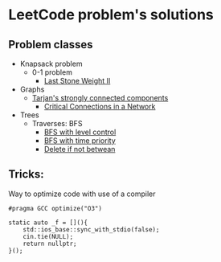 # LeetCode problem's solutions

## Problem classes
- Knapsack problem
    - 0-1 problem
        - [Last Stone Weight II](<2 medium/1049. Last Stone Weight II.cpp>)
- Graphs
    - [Tarjan's strongly connected components](<../algoritms/graphs/misc/Tarjan's connections.md>)
        - [Critical Connections in a Network](<solutions/graphs - connections/1192. Critical Connections in a Network.cpp>)
- Trees
    - Traverses: BFS
        - [BFS with level control](<solutions/graphs - trees - BFS & DFS/662. Maximum Width of Binary Tree.cpp>)
        - [BFS with time priority](<solutions/graphs - trees - BFS & DFS/743. Network Delay Time.cpp>)
        - [Delete if not betwean ](<solutions/graphs - trees - BFS & DFS/669. Trim a Binary Search Tree.cpp>)


## Tricks:
Way to optimize code with use of a compiler
```
#pragma GCC optimize("O3")

static auto _f = [](){
    std::ios_base::sync_with_stdio(false);
    cin.tie(NULL);
    return nullptr;
}();
```
